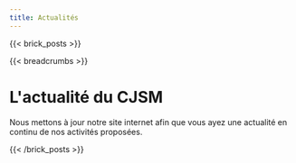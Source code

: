 ```yaml
---
title: Actualités
---
```


{{< brick_posts >}}

{{< breadcrumbs >}}

# L'actualité du CJSM

Nous mettons à jour notre site internet afin que vous ayez une actualité en continu de nos activités proposées.

{{< /brick_posts >}}


